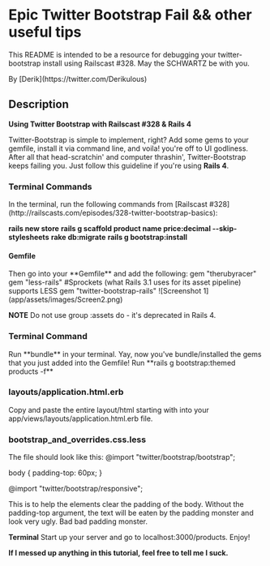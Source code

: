 <h1>Epic Twitter Bootstrap Fail && other useful tips</h1>

This README is intended to be a resource for debugging your twitter-bootstrap install using Railscast #328. May the SCHWARTZ be with you.

<p>By [Derik](https://twitter.com/Derikulous)</p>

## Description
**Using Twitter Bootstrap with Railscast #328 & Rails 4**

Twitter-Bootstrap is simple to implement, right? Add some gems to your gemfile, install it via command line, and voila! you're off to UI godliness. After all that head-scratchin' and computer thrashin', Twitter-Bootstrap keeps failing you. Just follow this guideline if you're using **Rails 4**.

<h3>Terminal Commands</h3>
In the terminal, run the following commands from [Railscast #328](http://railscasts.com/episodes/328-twitter-bootstrap-basics):

**rails new store**
**rails g scaffold product name price:decimal --skip-stylesheets**
**rake db:migrate**
**rails g bootstrap:install**

<h4>Gemfile</h4>
Then go into your **Gemfile** and add the following:
gem "therubyracer"
gem "less-rails" #Sprockets (what Rails 3.1 uses for its asset pipeline) supports LESS
gem "twitter-bootstrap-rails"
![Screenshot 1](app/assets/images/Screen2.png)

**NOTE** Do not use group :assets do - it's deprecated in Rails 4.

<h3>Terminal Command</h3>
Run **bundle** in your terminal. Yay, now you've bundle/installed the gems that you just added into the Gemfile!
Run **rails g bootstrap:themed products -f**

<h3>layouts/application.html.erb</h3>
Copy and paste the entire layout/html starting with <!DOCTYPE html> into your app/views/layouts/application.html.erb file.

<h3>bootstrap_and_overrides.css.less</h3>

The file should look like this:
@import "twitter/bootstrap/bootstrap";

body { padding-top: 60px; }

@import "twitter/bootstrap/responsive";

This is to help the elements clear the padding of the body. Without the padding-top argument, the text will be eaten by the padding monster and look very ugly. Bad bad padding monster.

**Terminal**
Start up your server and go to localhost:3000/products. Enjoy!

**If I messed up anything in this tutorial, feel free to tell me I suck.**
